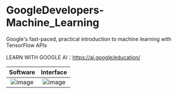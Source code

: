 # GoogleDevelopers-Machine_Learning
Google's fast-paced, practical introduction to machine learning with TensorFlow APIs

LEARN WITH GOOGLE AI：https://ai.google/education/

Software             |  Interface
:-------------------------:|:-------------------------:
![image](https://user-images.githubusercontent.com/76621210/122167611-caae0b80-cead-11eb-9e08-28c6027bd8e8.png)  |  ![image](https://user-images.githubusercontent.com/76621210/122167530-b36f1e00-cead-11eb-853e-b97e7609b083.png)
